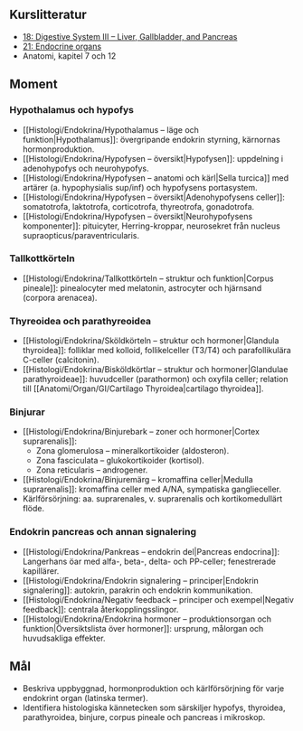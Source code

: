 ## Kurslitteratur
- [18: Digestive System III – Liver, Gallbladder, and Pancreas](https://anatomicalsciences-lwwhealthlibrary-com.ezproxy.ub.gu.se/content.aspx?sectionid=257429177&bookid=3290)
- [21: Endocrine organs](https://anatomicalsciences-lwwhealthlibrary-com.ezproxy.ub.gu.se/content.aspx?sectionid=257430161&bookid=3290)
- Anatomi, kapitel 7 och 12

## Moment

### Hypothalamus och hypofys
- [[Histologi/Endokrina/Hypothalamus – läge och funktion|Hypothalamus]]: övergripande endokrin styrning, kärnornas hormonproduktion.
- [[Histologi/Endokrina/Hypofysen – översikt|Hypofysen]]: uppdelning i adenohypofys och neurohypofys.
- [[Histologi/Endokrina/Hypofysen – anatomi och kärl|Sella turcica]] med artärer (a. hypophysialis sup/inf) och hypofysens portasystem.
- [[Histologi/Endokrina/Hypofysen – översikt|Adenohypofysens celler]]: somatotrofa, laktotrofa, corticotrofa, thyreotrofa, gonadotrofa.
- [[Histologi/Endokrina/Hypofysen – översikt|Neurohypofysens komponenter]]: pituicyter, Herring-kroppar, neurosekret från nucleus supraopticus/paraventricularis.

### Tallkottkörteln
- [[Histologi/Endokrina/Tallkottkörteln – struktur och funktion|Corpus pineale]]: pinealocyter med melatonin, astrocyter och hjärnsand (corpora arenacea).

### Thyreoidea och parathyreoidea
- [[Histologi/Endokrina/Sköldkörteln – struktur och hormoner|Glandula thyroidea]]: folliklar med kolloid, follikelceller (T3/T4) och parafollikulära C-celler (calcitonin).
- [[Histologi/Endokrina/Bisköldkörtlar – struktur och hormoner|Glandulae parathyroideae]]: huvudceller (parathormon) och oxyfila celler; relation till [[Anatomi/Organ/GI/Cartilago Thyroidea|cartilago thyroidea]].

### Binjurar
- [[Histologi/Endokrina/Binjurebark – zoner och hormoner|Cortex suprarenalis]]:
  - Zona glomerulosa – mineralkortikoider (aldosteron).
  - Zona fasciculata – glukokortikoider (kortisol).
  - Zona reticularis – androgener.
- [[Histologi/Endokrina/Binjuremärg – kromaffina celler|Medulla suprarenalis]]: kromaffina celler med A/NA, sympatiska ganglieceller.
- Kärlförsörjning: aa. suprarenales, v. suprarenalis och kortikomedullärt flöde.

### Endokrin pancreas och annan signalering
- [[Histologi/Endokrina/Pankreas – endokrin del|Pancreas endocrina]]: Langerhans öar med alfa-, beta-, delta- och PP-celler; fenestrerade kapillärer.
- [[Histologi/Endokrina/Endokrin signalering – principer|Endokrin signalering]]: autokrin, parakrin och endokrin kommunikation.
- [[Histologi/Endokrina/Negativ feedback – principer och exempel|Negativ feedback]]: centrala återkopplingsslingor.
- [[Histologi/Endokrina/Endokrina hormoner – produktionsorgan och funktion|Översiktslista över hormoner]]: ursprung, målorgan och huvudsakliga effekter.

## Mål
- Beskriva uppbyggnad, hormonproduktion och kärlförsörjning för varje endokrint organ (latinska termer).
- Identifiera histologiska kännetecken som särskiljer hypofys, thyroidea, parathyroidea, binjure, corpus pineale och pancreas i mikroskop.
